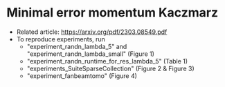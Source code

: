 # Minimal error momentum Kaczmarz

- Related article: https://arxiv.org/pdf/2303.08549.pdf
- To reproduce experiments, run
  * "experiment_randn_lambda_5" and "experiment_randn_lambda_small" (Figure 1)
  * "experiment_randn_runtime_for_res_lambda_5" (Table 1)
  * "experiments_SuiteSparseCollection" (Figure 2 & Figure 3)
  * "experiment_fanbeamtomo" (Figure 4)
    
